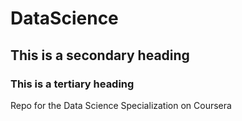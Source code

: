# DataScience
## This is a secondary heading
### This is a tertiary heading
Repo for the Data Science Specialization on Coursera
